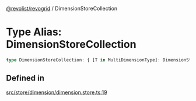 [@revolist/revogrid](README.md) / DimensionStoreCollection

# Type Alias: DimensionStoreCollection

```ts
type DimensionStoreCollection: { [T in MultiDimensionType]: DimensionStore };
```

## Defined in

[src/store/dimension/dimension.store.ts:19](https://github.com/revolist/revogrid/blob/6d16baf0ac19236f5511b0ce2aeccf75326e95c2/src/store/dimension/dimension.store.ts#L19)
